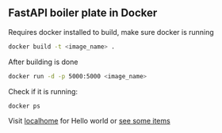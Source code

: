 ## FastAPI boiler plate in Docker

Requires docker installed to build, make sure docker is running

```bash
docker build -t <image_name> .
```

After building is done
```bash
docker run -d -p 5000:5000 <image_name>
```

Check if it is running:
```bash
docker ps
```

Visit [localhome](http://127.0.0.1:5000) for Hello world or [see some items](http://127.0.0.1:5000/items/3)
